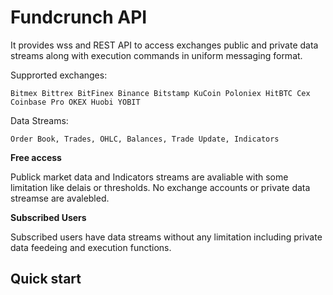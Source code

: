 # Fundcrunch API
It provides wss and REST API to access exchanges public and private data streams along with execution commands in uniform messaging format.

Supprorted exchanges: 

```
Bitmex Bittrex BitFinex Binance Bitstamp KuCoin Poloniex HitBTC Cex Coinbase Pro OKEX Huobi YOBIT
```

Data Streams:
```
Order Book, Trades, OHLC, Balances, Trade Update, Indicators
```

**Free access**

Publick market data and Indicators streams are avaliable with some limitation like delais or thresholds. No exchange accounts or private data streamse are avalebled.  

**Subscribed Users**

Subscribed users have data streams without any limitation including private data feedeing and execution functions. 

## Quick start



